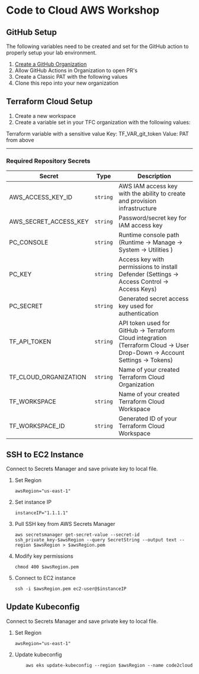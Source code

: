 # Code to Cloud AWS Workshop


## GitHub Setup

The following variables need to be created and set for the GitHub action to properly setup your lab environment.

1. [Create a GitHub Organization]('https://docs.github.com/en/organizations/collaborating-with-groups-in-organizations/creating-a-new-organization-from-scratch')
2. Allow GitHub Actions in Organization to open PR's
3. Create a Classic PAT with the following values
4. Clone this repo into your new organization

## Terraform Cloud Setup

1. Create a new workspace
2. Create a variable set in your TFC organization with the following values:

Terraform variable with a sensitive value
Key: TF_VAR_git_token Value: PAT from above




----

### Required Repository Secrets

 | Secret |  Type  | Description |
 |--------|---------|-------------|
| AWS_ACCESS_KEY_ID | `string` | AWS IAM access key with the ability to create and provision infrastructure
| AWS_SECRET_ACCESS_KEY | `string` | Password/secret key for IAM access key
| PC_CONSOLE | `string` | Runtime console path (Runtime -> Manage -> System -> Utilities )
| PC_KEY | `string` | Access key with permissions to install Defender (Settings -> Access Control -> Access Keys)
| PC_SECRET | `string` | Generated secret access key used for authentication
| TF_API_TOKEN | `string` | API token used for GitHub -> Terraform Cloud integration (Terraform Cloud -> User Drop-Down -> Account Settings -> Tokens)
| TF_CLOUD_ORGANIZATION | `string` | Name of your created Terraform Cloud Organization
| TF_WORKSPACE | `string` | Name of your created Terraform Cloud Workspace
| TF_WORKSPACE_ID | `string` | Generated ID of your Terraform Cloud Workspace



## SSH to EC2 Instance

Connect to Secrets Manager and save private key to local file.


1. Set Region 
    ```Shell
    awsRegion="us-east-1"
    ```

2. Set instance IP
    ```Shell
    instanceIP="1.1.1.1"
    ```

3. Pull SSH key from AWS Secrets Manager
    ```Shell
    aws secretsmanager get-secret-value --secret-id ssh_private_key-$awsRegion --query SecretString --output text --region $awsRegion > $awsRegion.pem
    ```

4. Modify key permissions
    ```Shell
    chmod 400 $awsRegion.pem 
    ```

5. Connect to EC2 instance
    ```Shell
    ssh -i $awsRegion.pem ec2-user@$instanceIP
    ```


## Update Kubeconfig

Connect to Secrets Manager and save private key to local file.


1. Set Region 
    ```Shell
    awsRegion="us-east-1"
    ```
2. Update kubeconfig
    ```Shell
        aws eks update-kubeconfig --region $awsRegion --name code2cloud
    ```